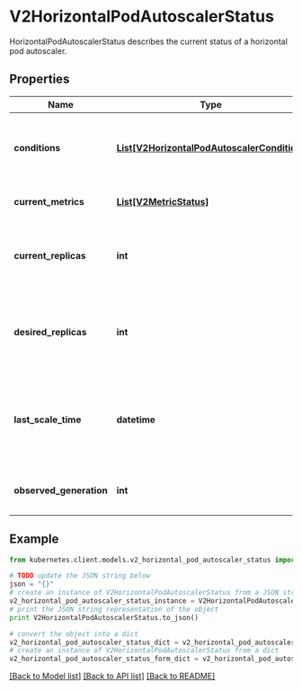 # V2HorizontalPodAutoscalerStatus

HorizontalPodAutoscalerStatus describes the current status of a horizontal pod autoscaler.

## Properties

Name | Type | Description | Notes
------------ | ------------- | ------------- | -------------
**conditions** | [**List[V2HorizontalPodAutoscalerCondition]**](V2HorizontalPodAutoscalerCondition.md) | conditions is the set of conditions required for this autoscaler to scale its target, and indicates whether or not those conditions are met. | [optional] 
**current_metrics** | [**List[V2MetricStatus]**](V2MetricStatus.md) | currentMetrics is the last read state of the metrics used by this autoscaler. | [optional] 
**current_replicas** | **int** | currentReplicas is current number of replicas of pods managed by this autoscaler, as last seen by the autoscaler. | [optional] 
**desired_replicas** | **int** | desiredReplicas is the desired number of replicas of pods managed by this autoscaler, as last calculated by the autoscaler. | 
**last_scale_time** | **datetime** | lastScaleTime is the last time the HorizontalPodAutoscaler scaled the number of pods, used by the autoscaler to control how often the number of pods is changed. | [optional] 
**observed_generation** | **int** | observedGeneration is the most recent generation observed by this autoscaler. | [optional] 

## Example

```python
from kubernetes.client.models.v2_horizontal_pod_autoscaler_status import V2HorizontalPodAutoscalerStatus

# TODO update the JSON string below
json = "{}"
# create an instance of V2HorizontalPodAutoscalerStatus from a JSON string
v2_horizontal_pod_autoscaler_status_instance = V2HorizontalPodAutoscalerStatus.from_json(json)
# print the JSON string representation of the object
print V2HorizontalPodAutoscalerStatus.to_json()

# convert the object into a dict
v2_horizontal_pod_autoscaler_status_dict = v2_horizontal_pod_autoscaler_status_instance.to_dict()
# create an instance of V2HorizontalPodAutoscalerStatus from a dict
v2_horizontal_pod_autoscaler_status_form_dict = v2_horizontal_pod_autoscaler_status.from_dict(v2_horizontal_pod_autoscaler_status_dict)
```
[[Back to Model list]](../README.md#documentation-for-models) [[Back to API list]](../README.md#documentation-for-api-endpoints) [[Back to README]](../README.md)


